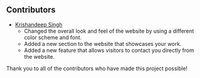 ## Contributors

* [Krishandeep Singh](https://github.com/krishandeep17-)
    * Changed the overall look and feel of the website by using a different color scheme and font.
    * Added a new section to the website that showcases your work.
    * Added a new feature that allows visitors to contact you directly from the website.

Thank you to all of the contributors who have made this project possible!